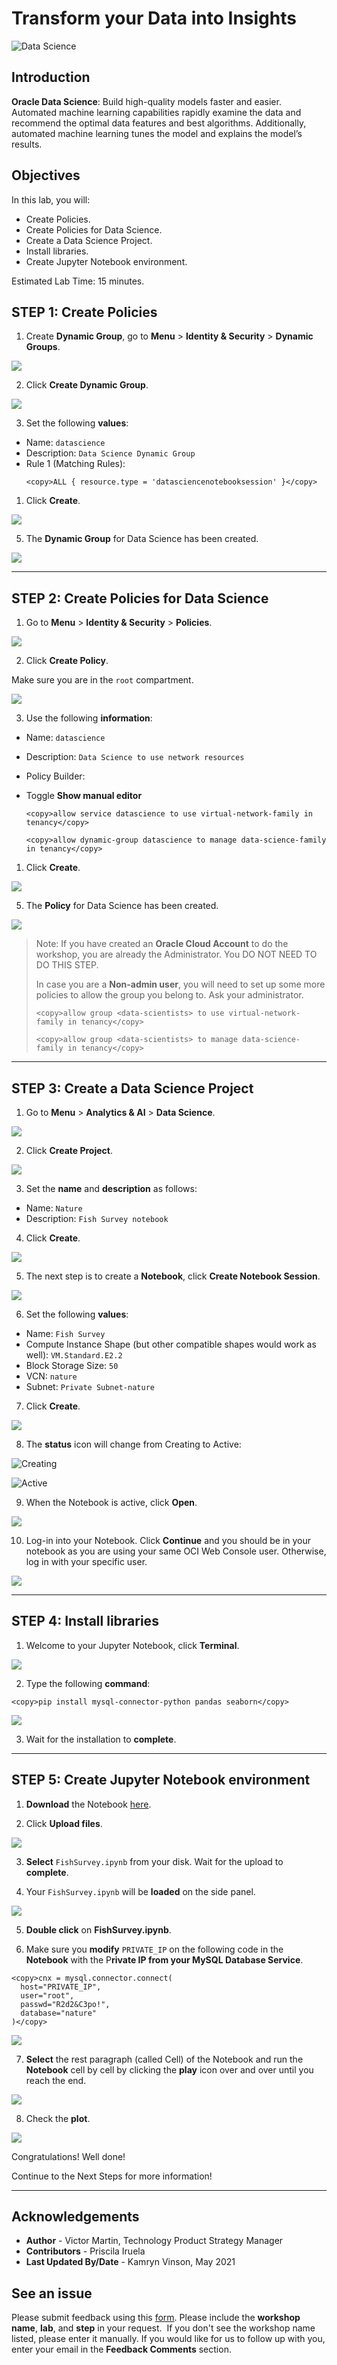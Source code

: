 # Transform your Data into Insights

![Data Science](images/ds_banner.jpg)

## Introduction

**Oracle Data Science**: Build high-quality models faster and easier. Automated machine learning capabilities rapidly examine the data and recommend the optimal data features and best algorithms. Additionally, automated machine learning tunes the model and explains the model’s results.

[](youtube:_Z5PdpdEklI)

## Objectives

In this lab, you will:

- Create Policies.
- Create Policies for Data Science.
- Create a Data Science Project.
- Install libraries.
- Create Jupyter Notebook environment.

Estimated Lab Time: 15 minutes.

## STEP 1: Create Policies

1. Create **Dynamic Group**, go to **Menu** > **Identity & Security** > **Dynamic Groups**.

![](images/ds_dynamic_group_menu.png)

2. Click **Create Dynamic Group**.

![](images/ds_dynamic_group_create_button.png)

3. Set the following **values**:

- Name: `datascience`
- Description: `Data Science Dynamic Group`
- Rule 1 (Matching Rules):
  ```
  <copy>ALL { resource.type = 'datasciencenotebooksession' }</copy>
  ```

1. Click **Create**.

![](images/ds_dynamic_group_create.png)

5. The **Dynamic Group** for Data Science has been created.

![](images/ds_dynamic_group_review.png)

---

## STEP 2: Create Policies for Data Science

1. Go to **Menu** > **Identity & Security** > **Policies**.

![](images/identity_policies_menu.png)

2. Click **Create Policy**.

Make sure you are in the `root` compartment.

![](images/ds_policies_create_button.png)

3. Use the following **information**:

- Name: `datascience`
- Description: `Data Science to use network resources`
- Policy Builder:
- Toggle **Show manual editor**

  ```
  <copy>allow service datascience to use virtual-network-family in tenancy</copy>
  ```

  ```
  <copy>allow dynamic-group datascience to manage data-science-family in tenancy</copy>
  ```

1. Click **Create**.

![](images/ds_policies_create.png)

5. The **Policy** for Data Science has been created.

![](images/ds_policies_create_review.png)

> Note: If you have created an **Oracle Cloud Account** to do the workshop, you are already the Administrator. You DO NOT NEED TO DO THIS STEP.
>
> In case you are a **Non-admin user**, you will need to set up some more policies to allow the group you belong to. Ask your administrator.
>
> ```
> <copy>allow group <data-scientists> to use virtual-network-family in tenancy</copy>
> ```
>
> ```
> <copy>allow group <data-scientists> to manage data-science-family in tenancy</copy>
> ```

---

## STEP 3: Create a Data Science Project

1. Go to **Menu** > **Analytics & AI** > **Data Science**.

![](images/ds_menu.png)

2. Click **Create Project**.

![](images/ds_create_project_button.png)

3. Set the **name** and **description** as follows:

- Name: `Nature`
- Description: `Fish Survey notebook`

4. Click **Create**.

![](images/ds_create_project.png)

5. The next step is to create a **Notebook**, click **Create Notebook Session**.

![](images/ds_create_notebook.png)

6. Set the following **values**:

- Name: `Fish Survey`
- Compute Instance Shape (but other compatible shapes would work as well): `VM.Standard.E2.2`
- Block Storage Size: `50`
- VCN: `nature`
- Subnet: `Private Subnet-nature`

7. Click **Create**.

![](images/ds_create_notebook_create.png)

8. The **status** icon will change from Creating to Active:

![Creating](images/datascience-creating.png)

![Active](images/datascience-active.png)

9. When the Notebook is active, click **Open**.

![](images/ds_create_notebook_open.png)

10. Log-in into your Notebook. Click **Continue** and you should be in your notebook as you are using your same OCI Web Console user. Otherwise, log in with your specific user.

![](images/ds_notebook_login.png)

---

## STEP 4: Install libraries

1. Welcome to your Jupyter Notebook, click **Terminal**.

![](images/ds_notebook_terminal.png)

2. Type the following **command**:

```
<copy>pip install mysql-connector-python pandas seaborn</copy>
```

![](images/ds_notebook_terminal_install.png)

3. Wait for the installation to **complete**.

---

## STEP 5: Create Jupyter Notebook environment

1. **Download** the Notebook <a href="./files/FishSurvey.ipynb" target="\_blank">here</a>.

2. Click **Upload files**.

![](images/ds_notebook_upload.png)

3. **Select** `FishSurvey.ipynb` from your disk. Wait for the upload to **complete**.

4. Your `FishSurvey.ipynb` will be **loaded** on the side panel.

![](images/ds_notebook_fish_notebook.png)

5. **Double click** on **FishSurvey.ipynb**.

6. Make sure you **modify** `PRIVATE_IP` on the following code in the **Notebook** with the P**rivate IP from your MySQL Database Service**.

```
<copy>cnx = mysql.connector.connect(
  host="PRIVATE_IP",
  user="root",
  passwd="R2d2&C3po!",
  database="nature"
)</copy>
```

![](images/ds_notebook_fish_notebook_run.png)

7. **Select** the rest paragraph (called Cell) of the Notebook and run the **Notebook** cell by cell by clicking the **play** icon over and over until you reach the end.

![](images/ds_notebook_fish_notebook_head.png)

8. Check the **plot**.

![](images/ds_notebook_fish_notebook_plot.png)

Congratulations! Well done!

Continue to the Next Steps for more information!

---

## **Acknowledgements**

- **Author** - Victor Martin, Technology Product Strategy Manager
- **Contributors** - Priscila Iruela
- **Last Updated By/Date** - Kamryn Vinson, May 2021

## See an issue

Please submit feedback using this [form](https://apexapps.oracle.com/pls/apex/f?p=133:1:::::P1_FEEDBACK:1). Please include the **workshop name**, **lab**, and **step** in your request.  If you don't see the workshop name listed, please enter it manually. If you would like for us to follow up with you, enter your email in the **Feedback Comments** section.
